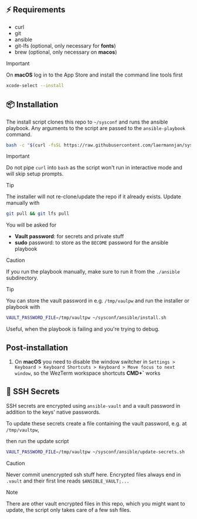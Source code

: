 ## ⚡️ Requirements
- curl
- git
- ansible
- git-lfs (optional, only necessary for **fonts**)
- brew (optional, only necessary on **macos**)

> [!Important]
> On **macOS** log in to the App Store and install the command line tools first
> ```sh
> xcode-select --install
> ```

## 📦 Installation
The install script clones this repo to `~/sysconf` and runs the ansible playbook. Any arguments to the script are passed to the `ansible-playbook` command.

```sh
bash -c "$(curl -fsSL https://raw.githubusercontent.com/laermannjan/sysconf/HEAD/ansible/install)"
```

> [!Important]
> Do not pipe `curl` into `bash` as the script won't run in interactive mode and will skip setup prompts.

> [!Tip]
> The installer will not re-clone/update the repo if it already exists.
> Update manually with 
> ```sh
> git pull && git lfs pull
> ```

You will be asked for
- **Vault password**: for secrets and private stuff
- **sudo** password: to store as the `BECOME` password for the ansible playbook

> [!Caution]
> If you run the playbook manually, make sure to run it from the `./ansible` subdirectory.

> [!Tip]
> You can store the vault password in e.g. `/tmp/vaulpw` and run the installer or playbook with
> ```sh
> VAULT_PASSWORD_FILE=/tmp/vaultpw ~/sysconf/ansible/install.sh
> ```
> Useful, when the playbook is failing and you're trying to debug.

## Post-installation
1. On **macOS** you need to disable the window switcher in `Settings > Keyboard > Keyboard Shortcuts > Keyboard > Move focus to next window`, so the WezTerm workspace shortcuts **CMD+`** works

## 🔐 SSH Secrets
SSH secrets are encrypted using `ansible-vault` and a vault password in addition to the keys' native passwords.

To update these secrets create a file containing the vault password, e.g. at `/tmp/vaultpw`,

then run the update script

```sh
VAULT_PASSWORD_FILE=/tmp/vaultpw ~/sysconf/ansible/update-secrets.sh
```

> [!Caution]
> Never commit unencrypted ssh stuff here. Encrypted files always end in `.vault` and their first line reads `$ANSIBLE_VAULT;...`

> [!Note]
> There are other vault encrypted files in this repo, which you might want to update, the script only takes care of a few ssh files.
